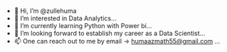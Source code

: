 - 👋 Hi, I’m @zullehuma
- 👀 I’m interested in Data Analytics...
- 🌱 I’m currently learning Python with Power bi...
- 💞️ I’m looking forward to establish my career as a Data Scientist...
- 📫 One can reach out to me by email -> humaazmath55@gmail.com ...

<!---
zullehuma/zullehuma is a ✨ special ✨ repository because its `README.md` (this file) appears on your GitHub profile.
You can click the Preview link to take a look at your changes.
--->
